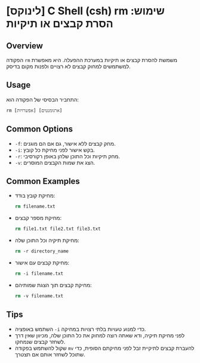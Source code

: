 # [לינוקס] C Shell (csh) rm שימוש: הסרת קבצים או תיקיות

## Overview
הפקודה `rm` משמשת להסרת קבצים או תיקיות במערכת ההפעלה. היא מאפשרת למשתמשים למחוק קבצים לא רצויים ולפנות מקום בדיסק.

## Usage
התחביר הבסיסי של הפקודה הוא:
```
rm [אפשרויות] [ארגומנטים]
```

## Common Options
- `-f`: מחק קבצים ללא אישור, גם אם הם מוגנים.
- `-i`: בקש אישור לפני מחיקת כל קובץ.
- `-r`: מחק תיקיות וכל התוכן שלהן באופן רקורסיבי.
- `-v`: הצג את שמות הקבצים המוסרים.

## Common Examples
- מחיקת קובץ בודד:
  ```csh
  rm filename.txt
  ```

- מחיקת מספר קבצים:
  ```csh
  rm file1.txt file2.txt file3.txt
  ```

- מחיקת תיקיה וכל התוכן שלה:
  ```csh
  rm -r directory_name
  ```

- מחיקת קבצים עם אישור:
  ```csh
  rm -i filename.txt
  ```

- מחיקת קבצים תוך הצגת שמותיהם:
  ```csh
  rm -v filename.txt
  ```

## Tips
- השתמש באופציה `-i` כדי למנוע טעויות בלתי רצויות במחיקה.
- לפני מחיקת תיקיה, ודא שאתה רוצה למחוק את כל התוכן שלה, מכיוון שאין דרך לשחזר קבצים שנמחקו.
- שקול להשתמש בפקודה `mv` להעברת קבצים לתיקיית זבל לפני מחיקתם הסופית, כדי שתוכל לשחזר אותם אם תצטרך.